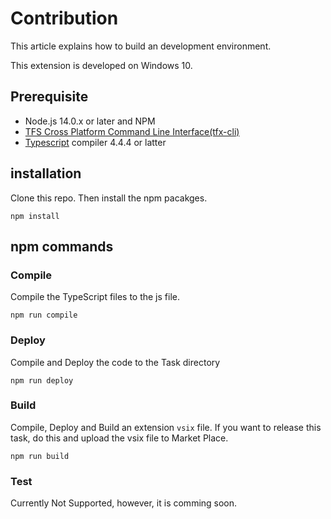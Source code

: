 # Contribution

This article explains how to build an development environment.

This extension is developed on Windows 10.

## Prerequisite

- Node.js 14.0.x or later and NPM
- [TFS Cross Platform Command Line Interface(tfx-cli)](https://github.com/microsoft/tfs-cli)
- [Typescript](https://www.typescriptlang.org/docs/handbook/typescript-in-5-minutes.html) compiler 4.4.4 or latter

## installation

Clone this repo. Then install the npm pacakges.

```shell
npm install
```

## npm commands

### Compile

Compile the TypeScript files to the js file.

```shell
npm run compile
```

### Deploy

Compile and Deploy the code to the Task directory

```shell
npm run deploy
```

### Build

Compile, Deploy and Build an extension `vsix` file.
If you want to release this task, do this and upload the vsix file to Market Place.

```shell
npm run build
```

### Test

Currently Not Supported, however, it is comming soon.
